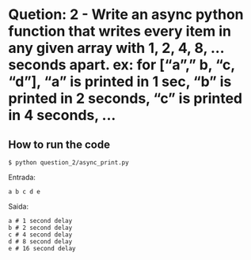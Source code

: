 # Quetion: 2 - Write an async python function that writes every item in any given array with 1, 2, 4, 8, ... seconds apart. ex: for [“a”,” b, “c, “d”], “a” is printed in 1 sec, “b” is printed in 2 seconds, “c” is printed in 4 seconds, ...

## How to run the code
```
$ python question_2/async_print.py
```
Entrada:
```
a b c d e 
```
Saida:
```
a # 1 second delay
b # 2 second delay
c # 4 second delay
d # 8 second delay
e # 16 second delay
```
